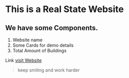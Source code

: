 # This is a Real State Website
## We have some Components.

1. Website name
2. Some Cards for demo details
3. Total Amount of Buildings

Link
[visit Website](https://admiring-spence-76aad2.netlify.app/ "LCO")

>keep smiling and work harder